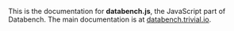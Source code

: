 This is the documentation for **databench.js**, the JavaScript part of Databench.
The main documentation is at [databench.trivial.io](http://databench.trivial.io).

